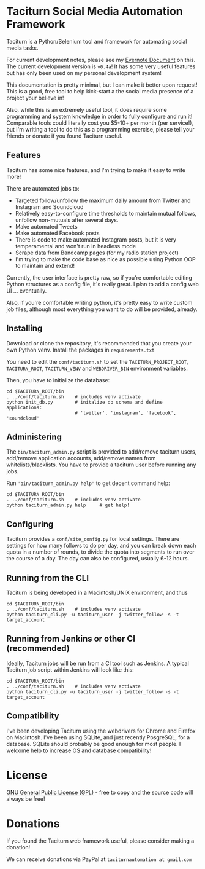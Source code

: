 # Taciturn Social Media Automation Framework

Taciturn is a Python/Selenium tool and framework for automating social media tasks.

For current development notes, please see my [Evernote Document](https://www.evernote.com/l/AtC6SBcYqJ9Iu6mm9uSS8M5NUJIUPXLQZ7U) on this.  The current development version is ```v0.4a```!  It has some very useful features but has only been used on my personal development system!

This documentation is pretty minimal, but I can make it better upon request!  This is a good, free tool to help kick-start a the social media presence of a project your believe in!

Also, while this is an extremely useful tool, it does require some programming and system knowledge in order to fully configure and run it!  Comparable tools could literally cost you $5-10+ per month (per service!), but I'm writing a tool to do this as a programming exercise, please tell your friends or donate if you found Taciturn useful.

## Features

Taciturn has some nice features, and I'm trying to make it easy to write more!

There are automated jobs to:

- Targeted follow/unfollow the maximum daily amount from Twitter and Instagram and Soundcloud
- Relatively easy-to-configure time thresholds to maintain mutual follows, unfollow non-mutuals after several days.
- Make automated Tweets
- Make automated Facebook posts
- There is code to make automated Instagram posts, but it is very temperamental and won't run in headless mode
- Scrape data from Bandcamp pages (for my radio station project)
- I'm trying to make the code base as nice as possible using Python OOP to maintain and extend!

Currently, the user interface is pretty raw, so if you're comfortable editing Python structures as a config file, it's really great.  I plan to add a config web UI ... eventually.

Also, if you're comfortable writing python, it's pretty easy to write custom job files, although most everything you want to do will be provided, already.

## Installing

Download or clone the repository, it's recommended that you create your own Python venv.  Install the packages in ```requirements.txt```

You need to edit the ```conf/taciturn.sh``` to set the ```TACITURN_PROJECT_ROOT```, ```TACITURN_ROOT```, ```TACITURN_VENV```  and ```WEBDRIVER_BIN``` environment variables.

Then, you have to initialize the database:

```shell script
cd $TACITURN_ROOT/bin
. ../conf/taciturn.sh    # includes venv activate
python init_db.py        # initalize db schema and define applications:
                         # 'twitter', 'instagram', 'facebook', 'soundcloud'
```

## Administering

The ```bin/taciturn_admin.py``` script is provided to add/remove taciturn users, add/remove application accounts, add/remove names from whitelists/blacklists.  You have to provide a taciturn user before running any jobs.

Run ```'bin/taciturn_admin.py help'``` to get decent command help: 

```shell script
cd $TACITURN_ROOT/bin
. ../conf/taciturn.sh    # includes venv activate
python taciturn_admin.py help     # get help!
```

## Configuring

Taciturn provides a ```conf/site_config.py``` for local settings.  There are settings for how many follows to do per day, and you can break down each quota in a number of rounds, to divide the quota into segments to run over the course of a day.  The day can also be configured, usually 6-12 hours.

## Running from the CLI 

Taciturn is being developed in a Macintosh/UNIX environment, and thus

```shell script
cd $TACITURN_ROOT/bin
. ../conf/taciturn.sh    # includes venv activate
python taciturn_cli.py -u taciturn_user -j twitter_follow -s -t target_account
```

## Running from Jenkins or other CI (recommended)

Ideally, Taciturn jobs will be run from a CI tool such as Jenkins.  A typical Taciturn job script within Jenkins will look like this:

```shell script
cd $TACITURN_ROOT/bin
. ../conf/taciturn.sh    # includes venv activate
python taciturn_cli.py -u taciturn_user -j twitter_follow -s -t target_account
```

## Compatibility

I've been developing Taciturn using the webdrivers for Chrome and Firefox on Macintosh.  I've been using SQLite, and just recently PosgreSQL, for a database.  SQLite should probably be good enough for most people.  I welcome help to increase OS and database compatibility!

# License

[GNU General Public License (GPL)](https://www.gnu.org/licenses/) - free to copy and the source code will always be free!

# Donations

If you found the Taciturn web framework useful, please consider making a donation!

We can receive donations via PayPal at ```taciturnautomation at gmail.com```
